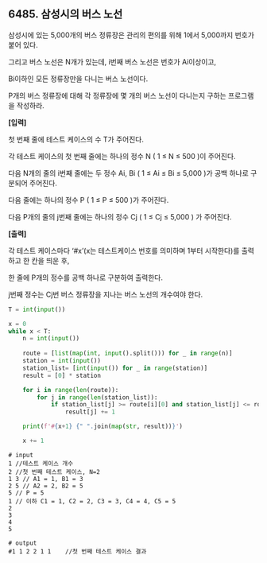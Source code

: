 ## 6485. 삼성시의 버스 노선

삼성시에 있는 5,000개의 버스 정류장은 관리의 편의를 위해 1에서 5,000까지 번호가 붙어 있다.

그리고 버스 노선은 N개가 있는데, i번째 버스 노선은 번호가 Ai이상이고,

Bi이하인 모든 정류장만을 다니는 버스 노선이다.

P개의 버스 정류장에 대해 각 정류장에 몇 개의 버스 노선이 다니는지 구하는 프로그램을 작성하라.


**[입력]**

첫 번째 줄에 테스트 케이스의 수 T가 주어진다.

각 테스트 케이스의 첫 번째 줄에는 하나의 정수 N ( 1 ≤ N ≤ 500 )이 주어진다.

다음 N개의 줄의 i번째 줄에는 두 정수 Ai, Bi ( 1 ≤ Ai ≤ Bi ≤ 5,000 )가 공백 하나로 구분되어 주어진다.

다음 줄에는 하나의 정수 P ( 1 ≤ P ≤ 500 )가 주어진다.

다음 P개의 줄의 j번째 줄에는 하나의 정수 Cj ( 1 ≤ Cj ≤ 5,000 ) 가 주어진다.


**[출력]**

각 테스트 케이스마다 ‘#x’(x는 테스트케이스 번호를 의미하며 1부터 시작한다)를 출력하고 한 칸을 띄운 후,

한 줄에 P개의 정수를 공백 하나로 구분하여 출력한다.

j번째 정수는 Cj번 버스 정류장을 지나는 버스 노선의 개수여야 한다.

```python
T = int(input())

x = 0
while x < T:
    n = int(input())
    
    route = [list(map(int, input().split())) for _ in range(n)]
    station = int(input())
    station_list= [int(input()) for _ in range(station)]
    result = [0] * station

    for i in range(len(route)):
        for j in range(len(station_list)):
            if station_list[j] >= route[i][0] and station_list[j] <= route[i][1]:
                result[j] += 1

    print(f'#{x+1} {" ".join(map(str, result))}')

    x += 1
```

```
# input
1 //테스트 케이스 개수
2 //첫 번째 테스트 케이스, N=2
1 3 // A1 = 1, B1 = 3
2 5 // A2 = 2, B2 = 5
5 // P = 5
1 // 이하 C1 = 1, C2 = 2, C3 = 3, C4 = 4, C5 = 5
2
3
4
5	

# output
#1 1 2 2 1 1	//첫 번째 테스트 케이스 결과
```

